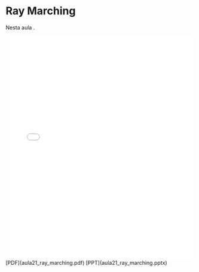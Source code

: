 # Ray Marching

Nesta aula .

<embed height="600" src="aula21_ray_marching.pdf" type="application/pdf" width="100%">
[PDF](aula21_ray_marching.pdf)
[PPT](aula21_ray_marching.pptx)
